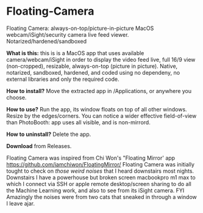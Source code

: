 # Floating-Camera
Floating Camera: always-on-top/picture-in-picture MacOS webcam/iSight/security camera live feed viewer. Notarized/hardened/sandboxed


**What is this:** this is is a MacOS app that uses available camera/webcam/iSight in order to display the video feed live, full 16/9 view (non-cropped), resizable, always-on-top (picture in picture). Native, notarized, sandboxed, hardened, and coded using no dependeny, no external libraries and only the required code.

**How to install?** Move the extracted app in /Applications, or anywhere you choose.

**How to use?** Run the app, its window floats on top of all other windows. Resize by the edges/corners. You can notice a wider effective field-of-view than PhotoBooth: app uses all visible, and is non-mirrord.

**How to uninstall?** Delete the app. 

**Download** from Releases.


Floating Camera was inspired from Chi Won's "Floating Mirror' app https://github.com/iamchiwon/FloatingMirror/
Floating Camera was initially tought to check on _those weird noises_ that I heard downstairs most nights.
Downstairs I have a powerhouse but broken screen macbookpro m1 max to which I connect via SSH or apple remote desktop/screen sharing to do all the Machine Learning work, and also to see from its iSight camera.
FYI Amazingly the noises were from two cats that sneaked in through a window I leave ajar.
